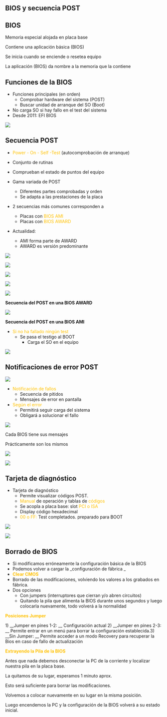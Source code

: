 ## BIOS y secuencia POST

## BIOS

Memoria especial alojada en placa base

Contiene una aplicación básica \(BIOS\)

Se inicia cuando se enciende o resetea equipo

La aplicación \(BIOS\) da nombre a la memoria que la contiene

## Funciones de la BIOS

* Funciones principales \(en orden\)
  * Comprobar hardware del sistema \(POST\)
  * Buscar unidad de arranque del SO \(Boot\)
* No carga SO si hay fallo en el test del sistema
* Desde 2011: EFI BIOS

![](img/2%20Secuencia%20POST0.png)

## Secuencia POST

* <span style="color:#FFC000">Power</span>  <span style="color:#FFC000">\-</span>  <span style="color:#FFC000">On</span>  <span style="color:#FFC000">\-</span>  <span style="color:#FFC000">Self</span>  <span style="color:#FFC000">\-Test</span>  \(autocomprobación de arranque\)
* Conjunto de rutinas
* Comprueban el estado de puntos del equipo
* Gama variada de POST
  * Diferentes partes comprobadas y orden
  * Se adapta a las prestaciones de la placa

* 2 secuencias más comunes corresponden a
  * Placas con  <span style="color:#FFC000">BIOS AMI</span>
  * Placas con  <span style="color:#FFC000">BIOS AWARD</span>
* Actualidad:
  * AMI forma parte de AWARD
  * AWARD es versión predominante

![](img/2%20Secuencia%20POST1.jpg)

![](img/2%20Secuencia%20POST2.jpg)

![](img/2%20Secuencia%20POST3.jpg)

![](img/2%20Secuencia%20POST4.png)

![](img/2%20Secuencia%20POST5.png)

__Secuencia del POST en una BIOS AWARD__

![](img/2%20Secuencia%20POST6.png)

__Secuencia del POST en una BIOS AMI__

* <span style="color:#FFC000">Si no ha fallado ningún test</span>
  * Se pasa el testigo al BOOT
    * Carga el SO en el equipo

![](img/2%20Secuencia%20POST7.png)

## Notificaciones de error POST

![](img/2%20Secuencia%20POST8.gif)

* <span style="color:#FFC000">Notificación de fallos</span>
  * Secuencia de pitidos
  * Mensajes de error en pantalla
* <span style="color:#FFC000">Según el error</span>
  * Permitirá seguir carga del sistema
  * Obligará a solucionar el fallo

![](img/2%20Secuencia%20POST9.jpg)

Cada BIOS tiene sus mensajes

Prácticamente son los mismos

![](img/2%20Secuencia%20POST10.jpg)

![](img/2%20Secuencia%20POST11.gif)

## Tarjeta de diagnóstico

* Tarjeta de diagnóstico
  * Permite visualizar códigos POST\.
  * <span style="color:#FFC000">Manual</span>  de operación y tablas de  <span style="color:#FFC000">códigos</span>
  * Se acopla a placa base: slot  <span style="color:#FFC000">PCI o ISA</span>
  * Display código hexadecimal
  * <span style="color:#FFC000">00 o FF: </span> Test completados\. preparado para BOOT

![](img/2%20Secuencia%20POST12.png)

![](img/2%20Secuencia%20POST13.png)

## Borrado de BIOS

* Si modificamos erróneamente la configuración básica de la BIOS
* Podemos volver a cargar la  _configuración de fábrica _
* <span style="color:#FFC000"> __Clear CMOS__ </span>
* Borrado de las modificaciones\, volviendo los valores a los grabados en fábrica\.
* Dos opciones
  * Con jumpers \(interruptores que cierran y/o abren circuitos\)
  * Quitando la pila que alimenta la BIOS durante unos segundos y luego colocarla nuevamente\, todo volverá a la normalidad

<span style="color:#FFC000"> __Posiciones Jumper__ </span>

1\)  __Jumper en pines 1\-2: __ Configuración actual 2\)  __Jumper en pines 2\-3: __ Permite entrar en un menú para borrar la configuración establecida\.3\)  __Sin Jumper: __ Permite acceder a un modo Recovery para recuperar la Bios en caso de fallo de actualización

<span style="color:#FFC000"> __Extrayendo la Pila de la BIOS__ </span>

Antes que nada debemos desconectar la PC de la corriente y localizar nuestra pila en la placa base\.

La quitamos de su lugar\, esperamos 1 minuto aprox\.

Esto será suficiente para borrar las modificaciones\.

Volvemos a colocar nuevamente en su lugar en la misma posición\.

Luego encendemos la PC y la configuración de la BIOS volverá a su estado inicial\.

